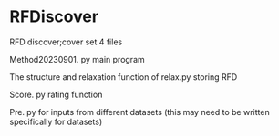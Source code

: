 # RFDiscover
RFD discover;cover set
4 files



Method20230901. py main program

The structure and relaxation function of relax.py storing RFD

Score. py rating function

Pre. py for inputs from different datasets (this may need to be written specifically for datasets)
